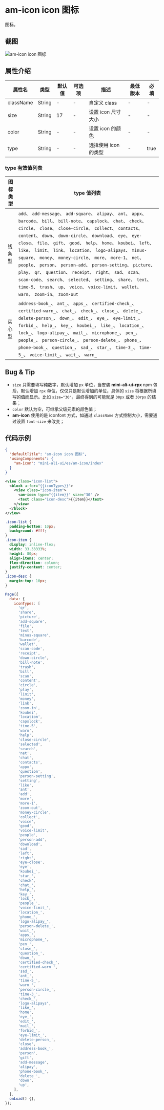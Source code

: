 # am-icon icon 图标

图标。

## 截图
![am-icon icon 图标](https://gw.alipayobjects.com/mdn/rms_ce4c6f/afts/img/A*j2riR5PaCqsAAAAAAAAAAABkARQnAQ)

## 属性介绍

| 属性名 | 类型 | 默认值 | 可选项 | 描述 | 最低版本 | 必填 |
| ---- | ---- | ---- | ---- | ---- | ---- | ---- |
| className | String| - | - | 自定义 class | - | - |
| size | String | 17 | - | 设置 icon 尺寸大小 | - | - |
| color | String | - | - | 设置 icon 的颜色 | - | - |
| type | String | - | - | 选择使用 icon 的类型 | - | true |

### type 有效值列表
| 图标类型 | type 值列表 |
| ---- | ---- |
| 线条型 | `add`、 `add-message`、 `add-square`、 `alipay`、 `ant`、 `appx`、 `barcode`、 `bill`、 `bill-note`、 `capslock`、 `chat`、 `check`、 `circle`、 `close`、 `close-circle`、 `collect`、 `contacts`、 `content`、 `down`、 `down-circle`、 `download`、 `eye`、 `eye-close`、 `file`、 `gift`、 `good`、 `help`、 `home`、 `koubei`、 `left`、 `like`、 `limit`、 `link`、 `location`、 `logo-alipays`、 `minus-square`、 `money`、 `money-circle`、 `more`、 `more-1`、 `net`、 `people`、 `person`、 `person-add`、 `person-setting`、 `picture`、 `play`、 `qr`、 `question`、 `receipt`、 `right`、 `sad`、 `scan`、 `scan-code`、 `search`、 `selected`、 `setting`、 `share`、 `text`、 `time-5`、 `trash`、 `up`、 `voice`、 `voice-limit`、 `wallet`、 `warn`、 `zoom-in`、 `zoom-out` |
| 实心型 | `address-book_`、 `ant_`、 `apps_`、 `certified-check_`、 `certified-warn_`、 `chat_`、 `check_`、 `close_`、 `delete_`、 `delete-person_`、 `down_`、 `edit_`、 `eye_`、 `eye-limit_`、 `forbid_`、 `help_`、 `key_`、 `koubei_`、 `like_`、 `location_`、 `lock_`、 `logo-alipay_`、 `mail_`、 `microphone_`、 `pen_`、 `people_`、 `person-circle_`、 `person-delete_`、 `phone_`、 `phone-book_`、 `question_`、 `sad_`、 `star_`、 `time-3_`、 `time-5_`、 `voice-limit_`、 `wait_`、 `warn_` |

## Bug & Tip
* `size` 只需要填写纯数字，默认增加 `px` 单位，当安装 **mini-ali-ui-rpx** npm 包后，默认增加 `rpx` 单位，仅仅只是默认增加的单位，具体的 `size` 将根据所填写的值而显示。比如 `size="30"`，最终得到的可能就是 `30px` 或者 `30rpx` 的结果；
* `color` 默认为空，可继承父级元素的颜色值；
* **am-icon** 使用的是 iconfont 方式，如通过 `className` 方式控制大小，需要通过设置 `font-size` 来改变；



## 代码示例

```json
{
  "defaultTitle": "am-icon icon 图标",
  "usingComponents": {
    "am-icon": "mini-ali-ui/es/am-icon/index"
  }
}
```

```xml
<view class="icon-list">
  <block a:for="{{iconTypes}}">
    <view class="icon-item">
      <am-icon type="{{item}}" size="30" />
      <text class="icon-desc">{{item}}</text>
    </view>
  </block>
</view>
```

```css
.icon-list {
  padding-bottom: 10px;
  background: #fff;
}
.icon-item {
  display: inline-flex;
  width: 33.33333%;
  height: 80px;
  align-items: center;
  flex-direction: column;
  justify-content: center;
}
.icon-desc {
  margin-top: 10px;
}
```

```javascript
Page({
  data: {
    iconTypes: [
      'qr',
      'share',
      'picture',
      'add-square',
      'file',
      'text',
      'minus-square',
      'barcode',
      'wallet',
      'scan-code',
      'receipt',
      'down-circle',
      'bill-note',
      'trash',
      'bill',
      'scan',
      'content',
      'circle',
      'play',
      'limit',
      'money',
      'link',
      'zoom-in',
      'koubei',
      'location',
      'capslock',
      'time-5',
      'warn',
      'help',
      'close-circle',
      'selected',
      'search',
      'net',
      'chat',
      'contacts',
      'appx',
      'question',
      'person-setting',
      'setting',
      'like',
      'ant',
      'add',
      'more',
      'more-1',
      'zoom-out',
      'money-circle',
      'collect',
      'voice',
      'good',
      'voice-limit',
      'people',
      'person-add',
      'download',
      'sad',
      'left',
      'right',
      'eye-close',
      'eye',
      'koubei_',
      'star_',
      'check',
      'chat_',
      'help_',
      'key_',
      'lock_',
      'people_',
      'voice-limit_',
      'location_',
      'phone_',
      'logo-alipay_',
      'person-delete_',
      'wait_',
      'apps_',
      'microphone_',
      'pen_',
      'close_',
      'question_',
      'down_',
      'certified-check_',
      'certified-warn_',
      'sad_',
      'ant_',
      'time-5_',
      'warn_',
      'person-circle_',
      'time-3_',
      'check_',
      'logo-alipays',
      'like_',
      'home',
      'eye_',
      'edit_',
      'mail_',
      'forbid_',
      'eye-limit_',
      'delete-person_',
      'close',
      'address-book_',
      'person',
      'gift',
      'add-message',
      'alipay',
      'phone-book_',
      'delete_',
      'down',
      'up',
    ],
  },
  onLoad() {},
});
```